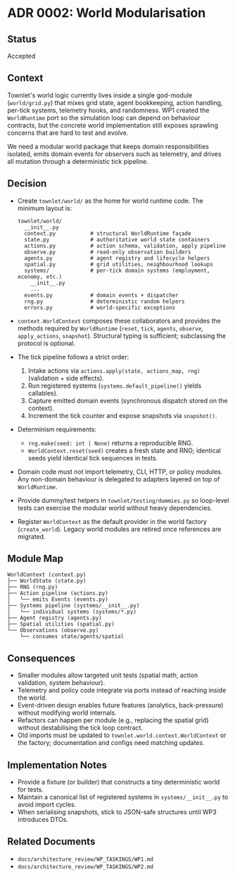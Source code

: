 # ADR 0002: World Modularisation

## Status

Accepted

## Context

Townlet's world logic currently lives inside a single god-module (`world/grid.py`) that mixes grid
state, agent bookkeeping, action handling, per-tick systems, telemetry hooks, and randomness.
WP1 created the `WorldRuntime` port so the simulation loop can depend on behaviour contracts, but
the concrete world implementation still exposes sprawling concerns that are hard to test and evolve.

We need a modular world package that keeps domain responsibilities isolated, emits domain events for
observers such as telemetry, and drives all mutation through a deterministic tick pipeline.

## Decision

- Create `townlet/world/` as the home for world runtime code. The minimum layout is:

  ```
  townlet/world/
    __init__.py
    context.py           # structural WorldRuntime façade
    state.py             # authoritative world state containers
    actions.py           # action schema, validation, apply pipeline
    observe.py           # read-only observation builders
    agents.py            # agent registry and lifecycle helpers
    spatial.py           # grid utilities, neighbourhood lookups
    systems/             # per-tick domain systems (employment, economy, etc.)
      __init__.py
      ...
    events.py            # domain events + dispatcher
    rng.py               # deterministic random helpers
    errors.py            # world-specific exceptions
  ```

- `context.WorldContext` composes these collaborators and provides the methods required by
  `WorldRuntime` (`reset`, `tick`, `agents`, `observe`, `apply_actions`, `snapshot`). Structural
  typing is sufficient; subclassing the protocol is optional.

- The tick pipeline follows a strict order:

  1. Intake actions via `actions.apply(state, actions_map, rng)` (validation + side effects).
  2. Run registered systems (`systems.default_pipeline()` yields callables).
  3. Capture emitted domain events (synchronous dispatch stored on the context).
  4. Increment the tick counter and expose snapshots via `snapshot()`.

- Determinism requirements:

  * `rng.make(seed: int | None)` returns a reproducible RNG.
  * `WorldContext.reset(seed)` creates a fresh state and RNG; identical seeds yield identical
    tick sequences in tests.

- Domain code must not import telemetry, CLI, HTTP, or policy modules. Any non-domain behaviour is
  delegated to adapters layered on top of `WorldRuntime`.

- Provide dummy/test helpers in `townlet/testing/dummies.py` so loop-level tests can exercise the
  modular world without heavy dependencies.

- Register `WorldContext` as the default provider in the world factory (`create_world`). Legacy
  world modules are retired once references are migrated.

## Module Map

```
WorldContext (context.py)
├── WorldState (state.py)
├── RNG (rng.py)
├── Action pipeline (actions.py)
│   └── emits Events (events.py)
├── Systems pipeline (systems/__init__.py)
│   └── individual systems (systems/*.py)
├── Agent registry (agents.py)
├── Spatial utilities (spatial.py)
└── Observations (observe.py)
    └── consumes state/agents/spatial
```

## Consequences

- Smaller modules allow targeted unit tests (spatial math, action validation, system behaviour).
- Telemetry and policy code integrate via ports instead of reaching inside the world.
- Event-driven design enables future features (analytics, back-pressure) without modifying world
  internals.
- Refactors can happen per module (e.g., replacing the spatial grid) without destabilising the tick
  loop contract.
- Old imports must be updated to `townlet.world.context.WorldContext` or the factory; documentation
  and configs need matching updates.

## Implementation Notes

- Provide a fixture (or builder) that constructs a tiny deterministic world for tests.
- Maintain a canonical list of registered systems in `systems/__init__.py` to avoid import cycles.
- When serialising snapshots, stick to JSON-safe structures until WP3 introduces DTOs.

## Related Documents

- `docs/architecture_review/WP_TASKINGS/WP1.md`
- `docs/architecture_review/WP_TASKINGS/WP2.md`
